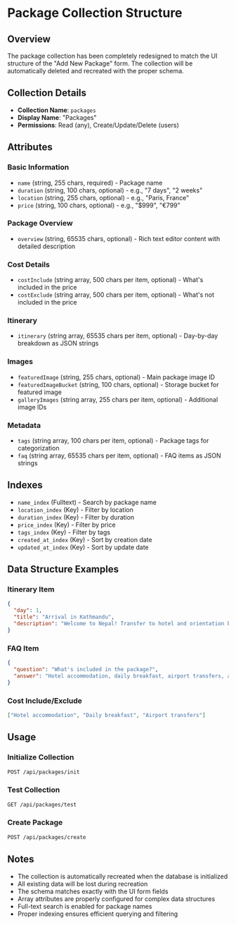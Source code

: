 # Package Collection Structure

## Overview
The package collection has been completely redesigned to match the UI structure of the "Add New Package" form. The collection will be automatically deleted and recreated with the proper schema.

## Collection Details
- **Collection Name**: `packages`
- **Display Name**: "Packages"
- **Permissions**: Read (any), Create/Update/Delete (users)

## Attributes

### Basic Information
- `name` (string, 255 chars, required) - Package name
- `duration` (string, 100 chars, optional) - e.g., "7 days", "2 weeks"
- `location` (string, 255 chars, optional) - e.g., "Paris, France"
- `price` (string, 100 chars, optional) - e.g., "$999", "€799"

### Package Overview
- `overview` (string, 65535 chars, optional) - Rich text editor content with detailed description

### Cost Details
- `costInclude` (string array, 500 chars per item, optional) - What's included in the price
- `costExclude` (string array, 500 chars per item, optional) - What's not included in the price

### Itinerary
- `itinerary` (string array, 65535 chars per item, optional) - Day-by-day breakdown as JSON strings

### Images
- `featuredImage` (string, 255 chars, optional) - Main package image ID
- `featuredImageBucket` (string, 100 chars, optional) - Storage bucket for featured image
- `galleryImages` (string array, 255 chars per item, optional) - Additional image IDs

### Metadata
- `tags` (string array, 100 chars per item, optional) - Package tags for categorization
- `faq` (string array, 65535 chars per item, optional) - FAQ items as JSON strings

## Indexes
- `name_index` (Fulltext) - Search by package name
- `location_index` (Key) - Filter by location
- `duration_index` (Key) - Filter by duration
- `price_index` (Key) - Filter by price
- `tags_index` (Key) - Filter by tags
- `created_at_index` (Key) - Sort by creation date
- `updated_at_index` (Key) - Sort by update date

## Data Structure Examples

### Itinerary Item
```json
{
  "day": 1,
  "title": "Arrival in Kathmandu",
  "description": "Welcome to Nepal! Transfer to hotel and orientation briefing."
}
```

### FAQ Item
```json
{
  "question": "What's included in the package?",
  "answer": "Hotel accommodation, daily breakfast, airport transfers, and guided tours."
}
```

### Cost Include/Exclude
```json
["Hotel accommodation", "Daily breakfast", "Airport transfers"]
```

## Usage

### Initialize Collection
```bash
POST /api/packages/init
```

### Test Collection
```bash
GET /api/packages/test
```

### Create Package
```bash
POST /api/packages/create
```

## Notes
- The collection is automatically recreated when the database is initialized
- All existing data will be lost during recreation
- The schema matches exactly with the UI form fields
- Array attributes are properly configured for complex data structures
- Full-text search is enabled for package names
- Proper indexing ensures efficient querying and filtering
